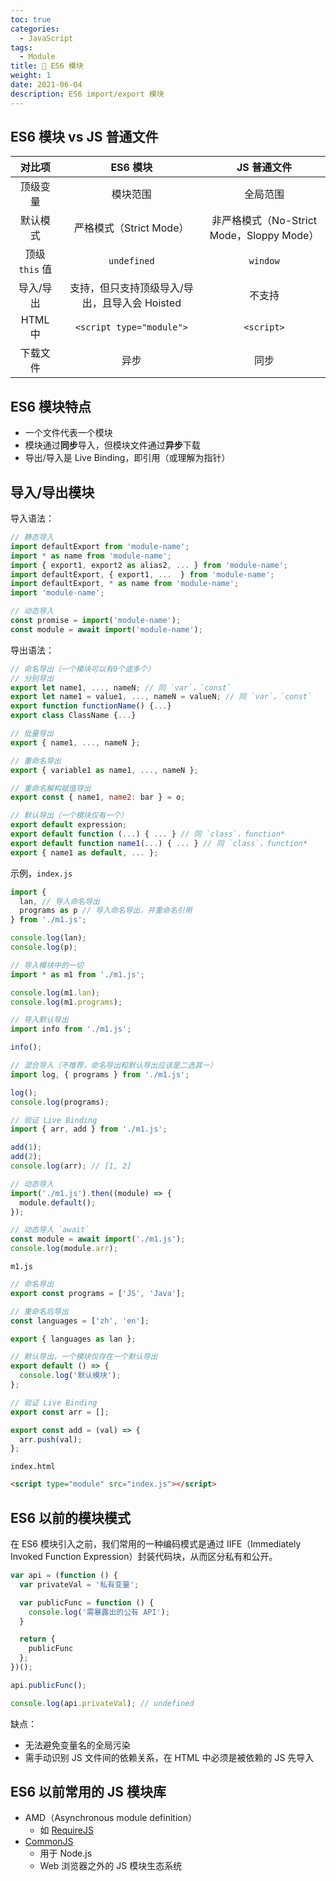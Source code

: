 ```yaml
---
toc: true
categories:
  - JavaScript
tags:
  - Module
title: 📌 ES6 模块
weight: 1
date: 2021-06-04
description: ES6 import/export 模块
---
```


## ES6 模块 vs JS 普通文件

| 对比项 | ES6 模块 | JS 普通文件 |
| :---: | :---: | :---: |
| 顶级变量 | 模块范围 | 全局范围 |
| 默认模式 | 严格模式（Strict Mode）| 非严格模式（No-Strict Mode，Sloppy Mode）|
| 顶级 `this` 值 | `undefined` | `window` |
| 导入/导出 | 支持，但只支持顶级导入/导出，且导入会 Hoisted | 不支持 |
| HTML 中 | `<script type="module">` | `<script>` |
| 下载文件 | 异步 | 同步 |

<!--more-->

## ES6 模块特点

- 一个文件代表一个模块
- 模块通过**同步**导入，但模块文件通过**异步**下载
- 导出/导入是 Live Binding，即引用（或理解为指针）

## 导入/导出模块

导入语法：

```js
// 静态导入
import defaultExport from 'module-name';
import * as name from 'module-name';
import { export1, export2 as alias2, ... } from 'module-name';
import defaultExport, { export1, ...  } from 'module-name';
import defaultExport, * as name from 'module-name';
import 'module-name';

// 动态导入
const promise = import('module-name');
const module = await import('module-name');
```

导出语法：

```js
// 命名导出（一个模块可以有0个或多个）
// 分别导出
export let name1, ..., nameN; // 同 `var`，`const`
export let name1 = value1, ..., nameN = valueN; // 同 `var`，`const`
export function functionName() {...}
export class ClassName {...}

// 批量导出
export { name1, ..., nameN };

// 重命名导出
export { variable1 as name1, ..., nameN };

// 重命名解构赋值导出
export const { name1, name2: bar } = o;

// 默认导出（一个模块仅有一个）
export default expression;
export default function (...) { ... } // 同 `class`，function*
export default function name1(...) { ... } // 同 `class`，function*
export { name1 as default, ... };
```

示例，`index.js`

```js
import {
  lan, // 导入命名导出
  programs as p // 导入命名导出，并重命名引用
} from './m1.js';

console.log(lan);
console.log(p);

// 导入模块中的一切
import * as m1 from './m1.js';

console.log(m1.lan);
console.log(m1.programs);

// 导入默认导出
import info from './m1.js';

info();

// 混合导入（不推荐，命名导出和默认导出应该是二选其一）
import log, { programs } from './m1.js';

log();
console.log(programs);

// 验证 Live Binding
import { arr, add } from './m1.js';

add(1);
add(2);
console.log(arr); // [1, 2]

// 动态导入
import('./m1.js').then((module) => {
  module.default();
});

// 动态导入 `await`
const module = await import('./m1.js');
console.log(module.arr);
```

`m1.js`

```js
// 命名导出
export const programs = ['JS', 'Java'];

// 重命名后导出
const languages = ['zh', 'en'];

export { languages as lan };

// 默认导出，一个模块仅存在一个默认导出
export default () => {
  console.log('默认模块');
};

// 验证 Live Binding
export const arr = [];

export const add = (val) => {
  arr.push(val);
};
```

`index.html`

```html
<script type="module" src="index.js"></script>
```

## ES6 以前的模块模式

在 ES6 模块引入之前，我们常用的一种编码模式是通过 IIFE（Immediately Invoked Function Expression）封装代码块，从而区分私有和公开。

```js
var api = (function () {
  var privateVal = '私有变量';

  var publicFunc = function () {
    console.log('需暴露出的公有 API');
  }

  return {
    publicFunc
  };
})();

api.publicFunc();

console.log(api.privateVal); // undefined
```

缺点：

- 无法避免变量名的全局污染
- 需手动识别 JS 文件间的依赖关系，在 HTML 中必须是被依赖的 JS 先导入 

## ES6 以前常用的 JS 模块库

- AMD（Asynchronous module definition）
  - 如 [RequireJS](https://requirejs.org/)
- [CommonJS](https://nodejs.org/api/modules.html)
  - 用于 Node.js
  - Web 浏览器之外的 JS 模块生态系统
